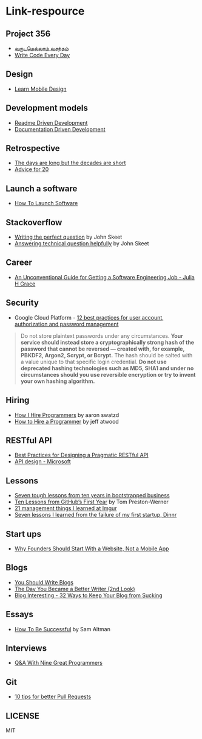 # Link-respource

## Project 356
* [வருடமெல்லாம் வசந்தம்](https://nchokkan.wordpress.com/2016/08/29/365prjct/)
* [Write Code Every Day](https://johnresig.com/blog/write-code-every-day/)

## Design
* [Learn Mobile Design](https://learnmobile.design/)

## Development models

* [Readme Driven Development](http://tom.preston-werner.com/2010/08/23/readme-driven-development.html)
* [Documentation Driven Development](https://blog.izs.me/2017/06/documentation-driven-development)

## Retrospective

* [The days are long but the decades are short](https://blog.samaltman.com/the-days-are-long-but-the-decades-are-short)
* [Advice for 20](https://patrickcollison.com/advice)


## Launch a software

* [How To Launch Software](http://www.aaronsw.com/weblog/howtolaunch)

## Stackoverflow

* [Writing the perfect question](https://codeblog.jonskeet.uk/2010/08/29/writing-the-perfect-question/) by John Skeet
* [Answering technical question helpfully](https://codeblog.jonskeet.uk/2009/02/17/answering-technical-questions-helpfully/) by John Skeet


## Career

* [An Unconventional Guide for Getting a Software Engineering Job - Julia H Grace](http://www.juliahgrace.com/blog/2015/4/9/an-unconventional-guide-for-getting-a-software-engineering-job)

## Security

* Google Cloud Platform - [12 best practices for user account, authorization and password management](https://cloud.google.com/blog/products/gcp/12-best-practices-for-user-account)

>  Do not store plaintext passwords under any circumstances. **Your service should instead store a cryptographically strong hash of the password that cannot be reversed — created with, for example, PBKDF2, Argon2, Scrypt, or Bcrypt.** The hash should be salted with a value unique to that specific login credential. **Do not use deprecated hashing technologies such as MD5, SHA1 and under no circumstances should you use reversible encryption or try to invent your own hashing algorithm.**


## Hiring

* [How I Hire Programmers](http://www.aaronsw.com/weblog/hiring) by aaron swatzd
* [How to Hire a Programmer](https://blog.codinghorror.com/how-to-hire-a-programmer/) by jeff atwood


## RESTful API
* [Best Practices for Designing a Pragmatic RESTful API](https://www.vinaysahni.com/best-practices-for-a-pragmatic-restful-api#requirements)
* [API design - Microsoft](https://docs.microsoft.com/en-us/azure/architecture/best-practices/api-design)

## Lessons
* [Seven tough lessons from ten years in bootstrapped business](https://likewise.am/2018/12/01/seven-tough-lessons-from-ten-years-in-bootstrapped-business/)
* [Ten Lessons from GitHub’s First Year](http://tom.preston-werner.com/2011/03/29/ten-lessons-from-githubs-first-year.html) by Tom Preston-Werner
* [21 management things I learned at Imgur](https://medium.com/@gerstenzang/21-management-things-i-learned-at-imgur-7abb72bdf8bf)
* [Seven lessons I learned from the failure of my first startup, Dinnr](https://medium.com/indian-thoughts/seven-lessons-i-learned-from-the-failure-of-my-first-startup-dinnr-c166d1cfb8b8)


## Start ups
* [Why Founders Should Start With a Website, Not a Mobile App](https://www.atrium.co/blog/founders-should-build-website-not-mobile-app/)

## Blogs
* [You Should Write Blogs](https://sites.google.com/site/steveyegge2/you-should-write-blogs)
* [The Day You Became a Better Writer (2nd Look)](https://blog.dilbert.com/2015/08/22/the-day-you-became-a-better-writer-2nd-look/)
* [Blog Interesting - 32 Ways to Keep Your Blog from Sucking](https://www.hanselman.com/blog/BlogInteresting32WaysToKeepYourBlogFromSucking.aspx)

## Essays
* [How To Be Successful](http://blog.samaltman.com/how-to-be-successful) by Sam Altman

## Interviews

* [Q&A With Nine Great Programmers](http://www.dodgycoder.net/2012/09/q-with-nine-great-programmers.html)

## Git

* [10 tips for better Pull Requests](http://blog.ploeh.dk/2015/01/15/10-tips-for-better-pull-requests/)

## LICENSE

  MIT
